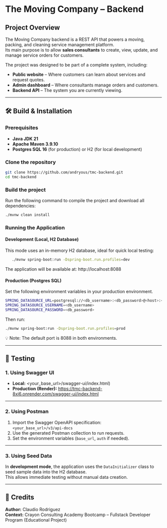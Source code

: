 # The Moving Company – Backend

## Project Overview

The Moving Company backend is a REST API that powers a moving, packing, and cleaning service management platform.  
Its main purpose is to allow **sales consultants** to create, view, update, and manage service orders for customers.

The project was designed to be part of a complete system, including:
- **Public website** – Where customers can learn about services and request quotes.
- **Admin dashboard** – Where consultants manage orders and customers.
- **Backend API** – The system you are currently viewing.

---
## 🛠 Build & Installation

### Prerequisites
- **Java JDK 21** 
- **Apache Maven 3.9.10**
- **Postgres SQL 16** (for production) or H2 (for local development)

### Clone the repository
```bash
git clone https://github.com/andryous/tmc-backend.git
cd tmc-backend
```
### Build the project
Run the following command to compile the project and download all dependencies:
```bash
./mvnw clean install
```
### Running the Application
#### Development (Local, H2 Database)
   This mode uses an in-memory H2 database, ideal for quick local testing:
``` bash
   ./mvnw spring-boot:run -Dspring-boot.run.profiles=dev
   ```
The application will be available at:
http://localhost:8088

#### Production (Postgres SQL)  
   Set the following environment variables in your production environment.
```bash
SPRING_DATASOURCE_URL=postgresql://<db_username>:<db_password>@<host>:<port>/<db_name>
SPRING_DATASOURCE_USERNAME=<db_username>
SPRING_DATASOURCE_PASSWORD=<db_password>
```

Then run:

``` bash
./mvnw spring-boot:run -Dspring-boot.run.profiles=prod
```

💡 Note: The default port is 8088 in both environments. 

---

## 🧪 Testing

### 1. Using Swagger UI
- **Local:** <your_base_url>/swagger-ui/index.html)
- **Production (Render):** https://tmc-backend-8xi6.onrender.com/swagger-ui/index.html

---

### 2. Using Postman
1. Import the Swagger OpenAPI specification:  
   `<your_base_url>/v3/api-docs`
2. Use the generated Postman collection to run requests.
3. Set the environment variables (`base_url`, `auth` if needed).

---

### 3. Using Seed Data
In **development mode**, the application uses the `DataInitializer` class to seed sample data into the H2 database.  
This allows immediate testing without manual data creation.

---
## 👤 Credits
**Author:** Claudio Rodriguez  
**Context:** Crayon Consulting Academy Bootcamp – Fullstack Developer Program (Educational Project)





